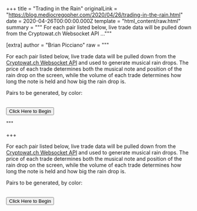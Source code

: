 
+++
title = "Trading in the Rain"
originalLink = "https://blog.mediocregopher.com/2020/04/26/trading-in-the-rain.html"
date = 2020-04-26T00:00:00.000Z
template = "html_content/raw.html"
summary = """
For each pair listed below, live trade data will be pulled down from the
Cryptowat.ch Websocket
API ..."""

[extra]
author = "Brian Picciano"
raw = """
<!-- MIDI.js -->
<!-- polyfill -->
<script src="/assets/trading-in-the-rain/MIDI.js/inc/shim/Base64.js" type="text/javascript"></script>

<script src="/assets/trading-in-the-rain/MIDI.js/inc/shim/Base64binary.js" type="text/javascript"></script>

<script src="/assets/trading-in-the-rain/MIDI.js/inc/shim/WebAudioAPI.js" type="text/javascript"></script>

<!-- MIDI.js package -->
<script src="/assets/trading-in-the-rain/MIDI.js/js/midi/audioDetect.js" type="text/javascript"></script>

<script src="/assets/trading-in-the-rain/MIDI.js/js/midi/gm.js" type="text/javascript"></script>

<script src="/assets/trading-in-the-rain/MIDI.js/js/midi/loader.js" type="text/javascript"></script>

<script src="/assets/trading-in-the-rain/MIDI.js/js/midi/plugin.audiotag.js" type="text/javascript"></script>

<script src="/assets/trading-in-the-rain/MIDI.js/js/midi/plugin.webaudio.js" type="text/javascript"></script>

<script src="/assets/trading-in-the-rain/MIDI.js/js/midi/plugin.webmidi.js" type="text/javascript"></script>

<!-- utils -->
<script src="/assets/trading-in-the-rain/MIDI.js/js/util/dom_request_xhr.js" type="text/javascript"></script>

<script src="/assets/trading-in-the-rain/MIDI.js/js/util/dom_request_script.js" type="text/javascript"></script>

<!-- / MIDI.js -->

<script src="/assets/trading-in-the-rain/Distributor.js" type="text/javascript"></script>

<script src="/assets/trading-in-the-rain/MusicBox.js" type="text/javascript"></script>

<script src="/assets/trading-in-the-rain/RainCanvas.js" type="text/javascript"></script>

<script src="/assets/trading-in-the-rain/CW.js" type="text/javascript"></script>

<script src="/assets/trading-in-the-rain/SeriesComposer.js" type="text/javascript"></script>

<script src="/assets/trading-in-the-rain/main.js" type="text/javascript"></script>

<div id="tradingInRainModal">
For each pair listed below, live trade data will be pulled down from the
<a href="https://docs.cryptowat.ch/websocket-api/">Cryptowat.ch Websocket
API</a> and used to generate musical rain drops. The price of each trade
determines both the musical note and position of the rain drop on the screen,
while the volume of each trade determines how long the note is held and how big
the rain drop is.

<p id="markets">Pairs to be generated, by color:<br /><br /></p>

<button id="button" onclick="run()">Click Here to Begin</button>
<p id="progress"></p>

<script type="text/javascript">
  fillMarketP();
  if (window.addEventListener) window.addEventListener("load", autorun, false);
  else if (window.attachEvent) window.attachEvent("onload", autorun);
  else window.onload = autorun;
</script>
</div>

<canvas id="rainCanvas" style=""></canvas>"""

+++
<!-- MIDI.js -->
<!-- polyfill -->
<script src="/assets/trading-in-the-rain/MIDI.js/inc/shim/Base64.js" type="text/javascript"></script>

<script src="/assets/trading-in-the-rain/MIDI.js/inc/shim/Base64binary.js" type="text/javascript"></script>

<script src="/assets/trading-in-the-rain/MIDI.js/inc/shim/WebAudioAPI.js" type="text/javascript"></script>

<!-- MIDI.js package -->
<script src="/assets/trading-in-the-rain/MIDI.js/js/midi/audioDetect.js" type="text/javascript"></script>

<script src="/assets/trading-in-the-rain/MIDI.js/js/midi/gm.js" type="text/javascript"></script>

<script src="/assets/trading-in-the-rain/MIDI.js/js/midi/loader.js" type="text/javascript"></script>

<script src="/assets/trading-in-the-rain/MIDI.js/js/midi/plugin.audiotag.js" type="text/javascript"></script>

<script src="/assets/trading-in-the-rain/MIDI.js/js/midi/plugin.webaudio.js" type="text/javascript"></script>

<script src="/assets/trading-in-the-rain/MIDI.js/js/midi/plugin.webmidi.js" type="text/javascript"></script>

<!-- utils -->
<script src="/assets/trading-in-the-rain/MIDI.js/js/util/dom_request_xhr.js" type="text/javascript"></script>

<script src="/assets/trading-in-the-rain/MIDI.js/js/util/dom_request_script.js" type="text/javascript"></script>

<!-- / MIDI.js -->

<script src="/assets/trading-in-the-rain/Distributor.js" type="text/javascript"></script>

<script src="/assets/trading-in-the-rain/MusicBox.js" type="text/javascript"></script>

<script src="/assets/trading-in-the-rain/RainCanvas.js" type="text/javascript"></script>

<script src="/assets/trading-in-the-rain/CW.js" type="text/javascript"></script>

<script src="/assets/trading-in-the-rain/SeriesComposer.js" type="text/javascript"></script>

<script src="/assets/trading-in-the-rain/main.js" type="text/javascript"></script>

<div id="tradingInRainModal">
For each pair listed below, live trade data will be pulled down from the
<a href="https://docs.cryptowat.ch/websocket-api/">Cryptowat.ch Websocket
API</a> and used to generate musical rain drops. The price of each trade
determines both the musical note and position of the rain drop on the screen,
while the volume of each trade determines how long the note is held and how big
the rain drop is.

<p id="markets">Pairs to be generated, by color:<br /><br /></p>

<button id="button" onclick="run()">Click Here to Begin</button>
<p id="progress"></p>

<script type="text/javascript">
  fillMarketP();
  if (window.addEventListener) window.addEventListener("load", autorun, false);
  else if (window.attachEvent) window.attachEvent("onload", autorun);
  else window.onload = autorun;
</script>
</div>

<canvas id="rainCanvas" style=""></canvas>
